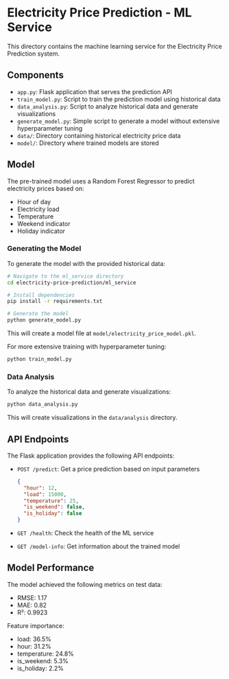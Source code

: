 # Electricity Price Prediction - ML Service

This directory contains the machine learning service for the Electricity Price Prediction system.

## Components

- `app.py`: Flask application that serves the prediction API
- `train_model.py`: Script to train the prediction model using historical data
- `data_analysis.py`: Script to analyze historical data and generate visualizations
- `generate_model.py`: Simple script to generate a model without extensive hyperparameter tuning
- `data/`: Directory containing historical electricity price data
- `model/`: Directory where trained models are stored

## Model

The pre-trained model uses a Random Forest Regressor to predict electricity prices based on:

- Hour of day
- Electricity load
- Temperature
- Weekend indicator
- Holiday indicator

### Generating the Model

To generate the model with the provided historical data:

```bash
# Navigate to the ml_service directory
cd electricity-price-prediction/ml_service

# Install dependencies
pip install -r requirements.txt

# Generate the model
python generate_model.py
```

This will create a model file at `model/electricity_price_model.pkl`.

For more extensive training with hyperparameter tuning:

```bash
python train_model.py
```

### Data Analysis

To analyze the historical data and generate visualizations:

```bash
python data_analysis.py
```

This will create visualizations in the `data/analysis` directory.

## API Endpoints

The Flask application provides the following API endpoints:

- `POST /predict`: Get a price prediction based on input parameters

  ```json
  {
    "hour": 12,
    "load": 15000,
    "temperature": 25,
    "is_weekend": false,
    "is_holiday": false
  }
  ```

- `GET /health`: Check the health of the ML service
- `GET /model-info`: Get information about the trained model

## Model Performance

The model achieved the following metrics on test data:

- RMSE: 1.17
- MAE: 0.82
- R²: 0.9923

Feature importance:

- load: 36.5%
- hour: 31.2%
- temperature: 24.8%
- is_weekend: 5.3%
- is_holiday: 2.2%
